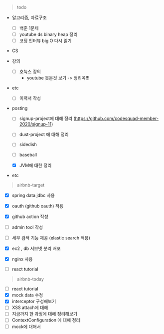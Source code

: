 


> todo

- 알고리즘, 자료구조

  - [ ] 백준 1문제
  - [ ] youtube ds binary heap 정리
  - [ ] 코딩 인터뷰 big O 다시 읽기
- CS
- 강의
  - [ ] 호눅스 강의 
    - youtube 못본것 보기 -> 정리꼭!!!
- etc
  
  - [ ] 이력서 작성



- posting

  - [ ] signup-project에 대해 정리 (https://github.com/codesquad-member-2020/signup-11)
  - [ ] dust-project 에 대해 정리
  - [ ] sidedish
  - [ ] baseball
  
  - [x] JVM에 대한 정리
- etc




> airbnb-target

- [x] spring data jdbc 사용
- [x] oauth (github oauth) 적용
- [x] github action 작성
- [ ] admin tool 작성
- [ ] 세부 검색 기능 제공 (elastic search 적용)
- [x] ec2 , db 서브넷 분리 배포
- [x] nginx 사용
- [ ] react tutorial





> airbnb-today

- [ ] react tutorial
- [x] mock data 수정
- [x] interceptor 구성해보기
- [ ] XSS attach에 대해
- [ ] 지금까지 한 과정에 대해 정리해보기
- [ ] ContextConfiguration 에 대해 정리
- [ ] mock에 대해서
